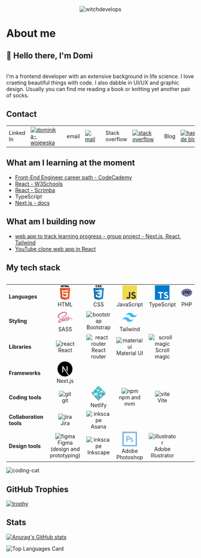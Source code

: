 <p align="center"> <img src="https://komarev.com/ghpvc/?username=witchdevelops&label=Profile%20views&color=0e75b6&style=flat" alt="witchdevelops" /> </p>

# About me

<h2>👋 Hello there, I'm Domi</h2>
<br>I'm a frontend developer with an extensive background in life science. I love craeting beautiful things with code. I also dabble in UI/UX and graphic design. Usually you can find me reading a book or knitting yet another pair of socks.

## Contact

<table>
   <tbody>
      <tr>
         <td width="120">Linked In</td>
         <td><a href="https://linkedin.com/in/dominika-wojewska" target="blank"><img align="center" src="https://raw.githubusercontent.com/rahuldkjain/github-profile-readme-generator/master/src/images/icons/Social/linked-in-alt.svg" alt="dominika-wojewska" height="30" width="40" /></a></td>
         <td></td>
         <td width="120">email</td>
         <td><a href="mailto:d.n.wojewska@gmail.com" target="blank"><img align="center" src="https://www.vectorlogo.zone/logos/gmail/gmail-icon.svg" alt="mail" height="30" width="40" /></a></td>
         <td></td>
         <td width="130">Stack overflow</td>
         <td><a href="https://stackoverflow.com/users/21059715" target="blank"><img align="center" src="https://raw.githubusercontent.com/rahuldkjain/github-profile-readme-generator/master/src/images/icons/Social/stack-overflow.svg" alt="stack overflow" height="30" width="40" /></a></td>
          <td></td>
         <td width="120">Blog</td>
         <td><a href="https://blog.mokosh.dev/" target="blank"><img align="center" src="https://cdn.hashnode.com/res/hashnode/image/upload/v1611902473383/CDyAuTy75.png?auto=compress" alt="hashnode blog" height="30" width="30" /></a></td>
         <td width="120">Etsy</td>
         <td><a href="https://www.etsy.com/shop/WitchCraftsDW" target="blank"><img align="center" src="https://upload.wikimedia.org/wikipedia/commons/6/64/Etsy_icon.svg" alt="hashnode blog" height="30" width="30" /></a></td>
      </tr>
   </tbody>
</table>

<!-- # Portfolio

<h3><a href="http://mokosh.dev">mokosh.dev</a></h3> -->

## What am I learning at the moment

* [Front-End Engineer career path - CodeCademy](https://www.codecademy.com/profiles/the_witch)
* [React - W3Schools](https://www.w3schools.com/react/default.asp)
* [React - Scrimba](https://scrimba.com/learn/learnreact)
* TypeScript
* [Next.js - docs](https://nextjs.org/learn)

## What am I building now

* [web app to track learning progress - group project - Next.js, React, Tailwind](https://github.com/WitchDevelops/progress-tracker)
* [YouTube clone web app in React](https://github.com/WitchDevelops/VideoVerse)
  
## My tech stack

<div style="clear: both;">
<table align="left" style="display: block; clear: both;">
   <tbody>
      <tr>
         <td align="left"><strong>Languages</strong></td>
         <td align="center">
            <img src="https://raw.githubusercontent.com/devicons/devicon/master/icons/html5/html5-original-wordmark.svg" alt="html5" width="40" height="40"/>
            <br>HTML
         </td>
         <td align="center">
            <img src="https://raw.githubusercontent.com/devicons/devicon/master/icons/css3/css3-original-wordmark.svg" alt="css3" width="40" height="40"/>
            <br>CSS
         </td>
         <td align="center">
            <img src="https://raw.githubusercontent.com/devicons/devicon/master/icons/javascript/javascript-original.svg" alt="javascript" width="40" height="40"/>
            <br>JavaScript
         </td>
         <td align="center">
            <img src="https://raw.githubusercontent.com/devicons/devicon/master/icons/typescript/typescript-original.svg" alt="typescript" width="40" height="40"/>
            <br>TypeScript
         </td>
         <td align="center">
            <img src="https://raw.githubusercontent.com/devicons/devicon/master/icons/php/php-original.svg" alt="php" width="40" height="40"/>
            <br>PHP
         </td>
      </tr>
      <tr>
         <td align="left"><strong>Styling</strong></td>
         <td align="center">
            <img src="https://raw.githubusercontent.com/devicons/devicon/master/icons/sass/sass-original.svg" alt="sass" width="40" height="40"/>
            <br>SASS
         </td>
         <td align="center">
            <img src="https://raw.githubusercontent.com/gilbarbara/logos/master/logos/bootstrap.svg" alt="bootstrap" width="40" height="40"/>
            <br>Bootstrap
         </td>
         <td align="center">
            <img src="https://raw.githubusercontent.com/devicons/devicon/master/icons/tailwindcss/tailwindcss-plain.svg" alt="tailwind" width="40" height="40"/>
            <br>Tailwind
         </td>
         <td align="center"></td>
         <td align="center"></td>
      </tr>
      <tr>
         <td align="left"><strong>Libraries</strong></td>
         <td align="center">
            <img src="https://raw.githubusercontent.com/gilbarbara/logos/master/logos/react.svg" alt="react" width="40" height="40"/>
            <br>React
         </td>
         <td align="center">
            <img src="https://raw.githubusercontent.com/gilbarbara/logos/master/logos/react-router.svg" alt="react router" width="40" height="40"/>
            <br>React router
         </td>
         <td align="center">
            <img src="https://raw.githubusercontent.com/gilbarbara/logos/master/logos/material-ui.svg" alt="material ui" width="40" height="40"/>
            <br>Material UI
         </td>
         <td align="center">
            <img src="https://scrollmagic.io/assets/img/demo_tophat.png" alt="scroll magic" width="40" height="40"/>
            <br>Scroll magic
         </td>
         <td align="center"></td>
      </tr>
      <tr>
         <td align="left"><strong>Frameworks</strong></td>
         <td align="center">
            <img src="https://raw.githubusercontent.com/devicons/devicon/master/icons/nextjs/nextjs-original.svg" alt="nextjs" width="40" height="40"/>
            <br>Next.js
         </td>
         <td></td>
         <td></td>
         <td></td>
         <td></td>
      </tr>
      <tr>
         <td align="left"><strong>Coding tools</strong></td>
         <td align="center">
            <img src="https://www.vectorlogo.zone/logos/git-scm/git-scm-icon.svg" alt="git" width="40" height="40"/> 
            <br>git
         </td>
         <td align="center">
            <img src="https://raw.githubusercontent.com/gilbarbara/logos/master/logos/netlify-icon.svg" alt="netlify" width="40" height="40"/>
            <br>Netlify
         </td>
         <td align="center">
            <img src="https://www.vectorlogo.zone/logos/npmjs/npmjs-icon.svg" alt="npm" width="40" height="40"/>
            <br>npm and nvm
         </td>
         <td align="center">
            <img src="https://raw.githubusercontent.com/gilbarbara/logos/master/logos/vitejs.svg" alt="vite" width="40" height="40" />
            <br>Vite
         </td>
         <td align="center"></td>
      </tr>
      <tr>
         <td align="left"><strong>Collaboration tools</strong></td>
         <td align="center">
            <img src="https://www.vectorlogo.zone/logos/atlassian_jira/atlassian_jira-icon.svg" alt="jira" width="40" height="40"/> 
            <br>Jira
         </td>
         <td align="center">
            <img src="https://upload.vectorlogo.zone/logos/asana/images/cae029cc-73d9-4b0d-83e2-70893c439061.svg" alt="inkscape" width="40" height="40"/>
            <br>Asana
         </td>
         <td align="center">
         </td>
         <td align="center">
         </td>
         <td align="center"></td>
      </tr>
      <tr>
         <td align="left"><strong>Design tools</strong></td>
         <td align="center">
            <img src="https://www.vectorlogo.zone/logos/figma/figma-icon.svg" alt="figma" width="40" height="40"/> 
            <br>Figma
            <br>(design and prototyping)
         </td>
         <td align="center">
            <img src="https://www.vectorlogo.zone/logos/inkscape/inkscape-icon.svg" alt="inkscape" width="40" height="40"/>
            <br>Inkscape
         </td>
         <td align="center">
            <img src="https://raw.githubusercontent.com/devicons/devicon/master/icons/photoshop/photoshop-line.svg" alt="photoshop" width="40" height="40"/>
            <br>Adobe Photoshop
         </td>
         <td align="center">
            <img src="https://www.vectorlogo.zone/logos/adobe_illustrator/adobe_illustrator-icon.svg" alt="illustrator" width="40" height="40"/>
            <br>Adobe Illustrator
         </td>
         <td align="center"></td>
      </tr>
   </tbody>
</table>
</div>

![coding-cat](https://github.com/WitchDevelops/WitchDevelops/assets/112077394/819347f4-1203-436e-9d83-8e6e92f2dde1)   

## GitHub Trophies

[![trophy](https://github-profile-trophy.vercel.app/?username=WitchDevelops&theme=algolia&row=2&column=5)](https://github.com/WitchDevelops/github-profile-trophy)   


## Stats

[![Anurag's GitHub stats](https://github-readme-stats.vercel.app/api?username=WitchDevelops&count_private=true&show_icons=true&theme=transparent)](https://github.com/WitchDevelops/github-readme-stats)

![Top Languages Card](https://github-readme-stats.vercel.app/api/top-langs/?username=WitchDevelops&layout=donut&theme=transparent&langs_count=10)

